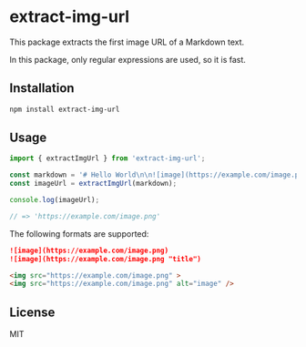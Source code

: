 # extract-img-url

This package extracts the first image URL of a Markdown text.

In this package, only regular expressions are used, so it is fast.

## Installation

```bash
npm install extract-img-url
```

## Usage

```typescript
import { extractImgUrl } from 'extract-img-url';

const markdown = '# Hello World\n\n![image](https://example.com/image.png)';
const imageUrl = extractImgUrl(markdown);

console.log(imageUrl);

// => 'https://example.com/image.png'
``` 

The following formats are supported:

```markdown
![image](https://example.com/image.png)
![image](https://example.com/image.png "title")

<img src="https://example.com/image.png" >
<img src="https://example.com/image.png" alt="image" />
```

## License

MIT